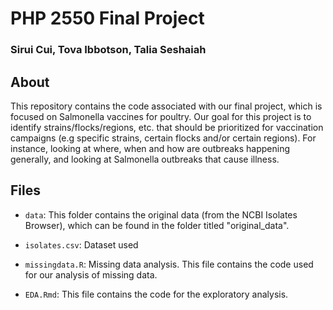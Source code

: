 # PHP 2550 Final Project

### Sirui Cui, Tova Ibbotson, Talia Seshaiah


## About 
This repository contains the code associated with our final project, which is focused on Salmonella vaccines for poultry. Our goal for this project is to identify strains/flocks/regions, etc. that should be prioritized for vaccination campaigns (e.g specific strains, certain flocks and/or certain regions). For instance, looking at where, when and how are outbreaks happening generally, and looking at Salmonella outbreaks that cause illness. 


## Files

- `data`: This folder contains the original data (from the NCBI Isolates Browser), which can be found in the folder titled "original_data". 


- `isolates.csv`: Dataset used
- `missingdata.R`: Missing data analysis. This file contains the code used for our analysis of missing data.
- `EDA.Rmd`: This file contains the code for the exploratory analysis.
